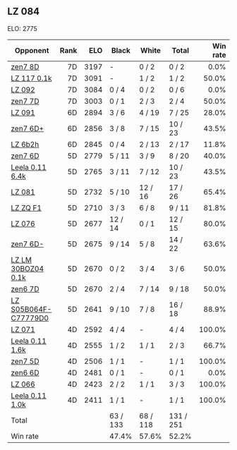 ## LZ 084 ##

ELO: 2775

Opponent | Rank | ELO | Black | White | Total | Win rate
---------|-----:|----:|-------|-------|-------|-------:
[zen7 8D](zen7%208D.md) | 7D | 3197 | - | 0 / 2 | 0 / 2 | 0.0%
[LZ 117 0.1k](LZ%20117%200.1k.md) | 7D | 3091 | - | 1 / 2 | 1 / 2 | 50.0%
[LZ 092](LZ%20092.md) | 7D | 3084 | 0 / 4 | 0 / 2 | 0 / 6 | 0.0%
[zen7 7D](zen7%207D.md) | 7D | 3003 | 0 / 1 | 2 / 3 | 2 / 4 | 50.0%
[LZ 091](LZ%20091.md) | 6D | 2894 | 3 / 6 | 4 / 19 | 7 / 25 | 28.0%
[zen7 6D+](zen7%206D+.md) | 6D | 2856 | 3 / 8 | 7 / 15 | 10 / 23 | 43.5%
[LZ 6b2h](LZ%206b2h.md) | 6D | 2845 | 0 / 4 | 2 / 13 | 2 / 17 | 11.8%
[zen7 6D](zen7%206D.md) | 5D | 2779 | 5 / 11 | 3 / 9 | 8 / 20 | 40.0%
[Leela 0.11 6.4k](Leela%200.11%206.4k.md) | 5D | 2765 | 3 / 11 | 7 / 12 | 10 / 23 | 43.5%
[LZ 081](LZ%20081.md) | 5D | 2732 | 5 / 10 | 12 / 16 | 17 / 26 | 65.4%
[LZ ZQ F1](LZ%20ZQ%20F1.md) | 5D | 2710 | 3 / 3 | 6 / 8 | 9 / 11 | 81.8%
[LZ 076](LZ%20076.md) | 5D | 2677 | 12 / 14 | 0 / 1 | 12 / 15 | 80.0%
[zen7 6D-](zen7%206D-.md) | 5D | 2675 | 9 / 14 | 5 / 8 | 14 / 22 | 63.6%
[LZ LM 30BOZ04 0.1k](LZ%20LM%2030BOZ04%200.1k.md) | 5D | 2670 | 0 / 2 | 3 / 4 | 3 / 6 | 50.0%
[zen6 7D](zen6%207D.md) | 5D | 2670 | 2 / 4 | 7 / 14 | 9 / 18 | 50.0%
[LZ S05B064F-C77779D0](LZ%20S05B064F-C77779D0.md) | 5D | 2641 | 9 / 10 | 7 / 8 | 16 / 18 | 88.9%
[LZ 071](LZ%20071.md) | 4D | 2592 | 4 / 4 | - | 4 / 4 | 100.0%
[Leela 0.11 1.6k](Leela%200.11%201.6k.md) | 4D | 2555 | 1 / 2 | 1 / 1 | 2 / 3 | 66.7%
[zen7 5D](zen7%205D.md) | 4D | 2506 | 1 / 1 | - | 1 / 1 | 100.0%
[zen6 6D](zen6%206D.md) | 4D | 2481 | 0 / 1 | - | 0 / 1 | 0.0%
[LZ 066](LZ%20066.md) | 4D | 2423 | 2 / 2 | 1 / 1 | 3 / 3 | 100.0%
[Leela 0.11 1.0k](Leela%200.11%201.0k.md) | 4D | 2411 | 1 / 1 | - | 1 / 1 | 100.0%
Total | | | 63 / 133 | 68 / 118 | 131 / 251 | 
Win rate| | | 47.4% | 57.6% | 52.2% | 
